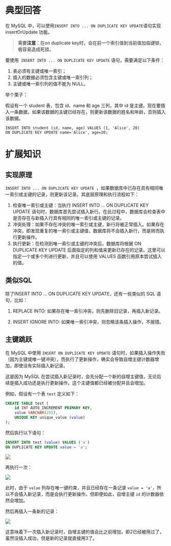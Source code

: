 # 典型回答


在 MySQL 中，可以使用` INSERT INTO ... ON DUPLICATE KEY UPDATE `语句实现 insertOrUpdate 功能。



> <font style="color:rgb(33, 37, 41);">需要</font>**<font style="color:rgb(33, 37, 41);">注意</font>**<font style="color:rgb(33, 37, 41);">：在on duplicate key时，会在前一个索引值到当前值加临键锁，极容易造成死锁。</font>
>



要使用` INSERT INTO ... ON DUPLICATE KEY UPDATE` 语句，需要满足以下条件：

1. 表必须有主键或唯一索引；
2. 插入的数据必须包含主键或唯一索引列；
3. 主键或唯一索引列的值不能为 NULL。



举个栗子：



假设有一个 student 表，包含 id、name 和 age 三列，其中 id 是主键。现在要插入一条数据，如果该数据的主键已经存在，则更新该数据的姓名和年龄，否则插入该数据。



```plain
INSERT INTO student (id, name, age) VALUES (1, 'Alice', 20)
ON DUPLICATE KEY UPDATE name='Alice', age=20;
```



# 扩展知识


## 实现原理
`INSERT INTO ... ON DUPLICATE KEY UPDATE `，如果数据库中已存在具有相同唯一索引或主键的记录，则更新该记录。其底层原理和执行流程如下：



1. 检查唯一索引或主键：当执行 INSERT INTO ... ON DUPLICATE KEY UPDATE 语句时，数据库首先尝试插入新行。在此过程中，数据库会检查表中是否存在与新插入行具有相同的唯一索引或主键的记录。
2. 冲突处理：如果不存在冲突的唯一索引或主键，新行将被正常插入。如果存在冲突，即发现重复的唯一索引或主键值，数据库将不会插入新行，而是转而执行更新操作。
3. 执行更新：在检测到唯一索引或主键的冲突后，数据库将根据 ON DUPLICATE KEY UPDATE 后面指定的列和值来更新已存在的记录。这里可以指定一个或多个列进行更新，并且可以使用 VALUES 函数引用原本尝试插入的值。



## 类似SQL


除了INSERT INTO ... ON DUPLICATE KEY UPDATE，还有一些类似的 SQL 语句，比如：



1. REPLACE INTO: 如果存在唯一索引冲突，则先删除旧记录，再插入新记录。



2. INSERT IGNORE INTO: 如果唯一索引冲突，则忽略该条插入操作，不报错。





## 主键跳跃


在 MySQL 中使用 `INSERT ON DUPLICATE KEY UPDATE` 语句时，如果插入操作失败（因为主键或唯一键冲突），而执行了更新操作，确实会导致自增主键计数器增加，即使没有实际插入新记录。



这是因为 MySQL 在尝试插入新记录时，会先分配一个新的自增主键值，无论后续是插入成功还是执行更新操作，这个主键值都已经被分配并且会增加。



例如，假设有一个表 `test` 定义如下：



```sql
CREATE TABLE test (
    id INT AUTO_INCREMENT PRIMARY KEY,
    value VARCHAR(255),
    UNIQUE KEY unique_value (value)
);
```



然后执行以下语句：



```sql
INSERT INTO test (value) VALUES ('a') 
ON DUPLICATE KEY UPDATE value = 'a';
```



![](https://cdn.nlark.com/yuque/0/2024/png/5378072/1717423621870-3f79cdbf-7ca8-4042-a4fe-66e35d30ac7a.png)



再执行一次：



![](https://cdn.nlark.com/yuque/0/2024/png/5378072/1717423646127-353f38eb-a35e-4e02-aa89-2892cf60afb0.png)



此时，由于 `value` 列存在唯一键约束，并且已经存在一条记录 `value = 'a'`，所以不会插入新记录，而是会执行更新操作。但即便如此，自增主键 `id` 的计数器依然会增加。



然后再插入一条新的记录：



![](https://cdn.nlark.com/yuque/0/2024/png/5378072/1717423663215-b07b89d9-889a-49fd-b9b9-c23e6cb3a86d.png)



这意味着下一次插入新记录时，自增主键的值会比之前增加，即2已经被用过了，虽然没插入成功，但是新的记录就直接用3了。

